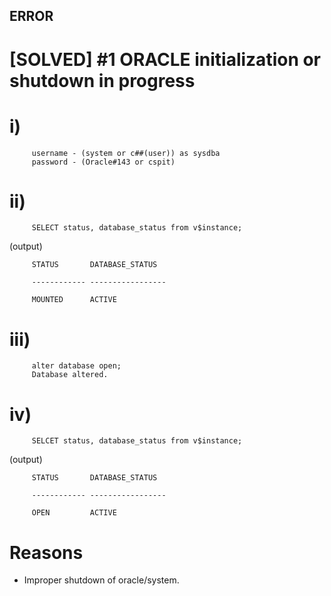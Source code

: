 ## ERROR 

# [SOLVED] #1 ORACLE initialization or shutdown in progress 

# i)                                  

         username - (system or c##(user)) as sysdba
         password - (Oracle#143 or cspit)

# ii) 

         SELECT status, database_status from v$instance;

(output)

         STATUS       DATABASE_STATUS

         ------------ -----------------

         MOUNTED      ACTIVE

# iii) 

         alter database open;
         Database altered.

# iv) 

         SELCET status, database_status from v$instance;

(output)

         STATUS       DATABASE_STATUS

         ------------ -----------------

         OPEN         ACTIVE


# Reasons

- Improper shutdown of oracle/system.


